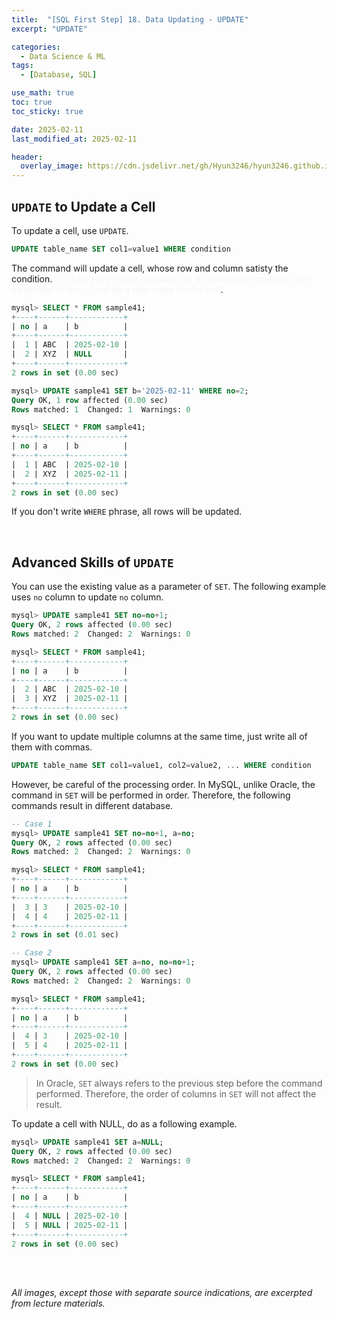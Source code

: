 ```yaml
---
title:  "[SQL First Step] 18. Data Updating - UPDATE"
excerpt: "UPDATE"

categories:
  - Data Science & ML
tags:
  - [Database, SQL]

use_math: true
toc: true
toc_sticky: true

date: 2025-02-11
last_modified_at: 2025-02-11

header:
  overlay_image: https://cdn.jsdelivr.net/gh/Hyun3246/hyun3246.github.io@master/image/overlay image/SQL First Step.png
---
```

## `UPDATE` to Update a Cell
To update a cell, use `UPDATE`.

```sql
UPDATE table_name SET col1=value1 WHERE condition
```

The command will update a cell, whose row and column satisty the condition. <span style="color:#F5F5F7">'=' is an assignment operator, not a comparison operator. The value next to the '=' will be a new value for the cell</span>.

```sql
mysql> SELECT * FROM sample41;
+----+------+------------+
| no | a    | b          |
+----+------+------------+
|  1 | ABC  | 2025-02-10 |
|  2 | XYZ  | NULL       |
+----+------+------------+
2 rows in set (0.00 sec)

mysql> UPDATE sample41 SET b='2025-02-11' WHERE no=2;
Query OK, 1 row affected (0.00 sec)
Rows matched: 1  Changed: 1  Warnings: 0

mysql> SELECT * FROM sample41;
+----+------+------------+
| no | a    | b          |
+----+------+------------+
|  1 | ABC  | 2025-02-10 |
|  2 | XYZ  | 2025-02-11 |
+----+------+------------+
2 rows in set (0.00 sec)
```

If you don't write `WHERE` phrase, all rows will be updated.

<br/>

## Advanced Skills of `UPDATE`
You can use the existing value as a parameter of `SET`. The following example uses `no` column to update `no` column.

```sql
mysql> UPDATE sample41 SET no=no+1;
Query OK, 2 rows affected (0.00 sec)
Rows matched: 2  Changed: 2  Warnings: 0

mysql> SELECT * FROM sample41;
+----+------+------------+
| no | a    | b          |
+----+------+------------+
|  2 | ABC  | 2025-02-10 |
|  3 | XYZ  | 2025-02-11 |
+----+------+------------+
2 rows in set (0.00 sec)
```

If you want to update multiple columns at the same time, just write all of them with commas.

```sql
UPDATE table_name SET col1=value1, col2=value2, ... WHERE condition
```

However, be careful of the processing order. In MySQL, unlike Oracle, the command in `SET` will be performed in order. Therefore, the following commands result in different database.

```sql
-- Case 1
mysql> UPDATE sample41 SET no=no+1, a=no;
Query OK, 2 rows affected (0.00 sec)
Rows matched: 2  Changed: 2  Warnings: 0

mysql> SELECT * FROM sample41;
+----+------+------------+
| no | a    | b          |
+----+------+------------+
|  3 | 3    | 2025-02-10 |
|  4 | 4    | 2025-02-11 |
+----+------+------------+
2 rows in set (0.01 sec)

-- Case 2
mysql> UPDATE sample41 SET a=no, no=no+1;
Query OK, 2 rows affected (0.00 sec)
Rows matched: 2  Changed: 2  Warnings: 0

mysql> SELECT * FROM sample41;
+----+------+------------+
| no | a    | b          |
+----+------+------------+
|  4 | 3    | 2025-02-10 |
|  5 | 4    | 2025-02-11 |
+----+------+------------+
2 rows in set (0.00 sec)
```

> In Oracle, `SET` always refers to the previous step before the command performed. Therefore, the order of columns in `SET` will not affect the result.

To update a cell with NULL, do as a following example.

```sql
mysql> UPDATE sample41 SET a=NULL;
Query OK, 2 rows affected (0.00 sec)
Rows matched: 2  Changed: 2  Warnings: 0

mysql> SELECT * FROM sample41;
+----+------+------------+
| no | a    | b          |
+----+------+------------+
|  4 | NULL | 2025-02-10 |
|  5 | NULL | 2025-02-11 |
+----+------+------------+
2 rows in set (0.00 sec)
```


<br/>
<br/>

*All images, except those with separate source indications, are excerpted from lecture materials.*
